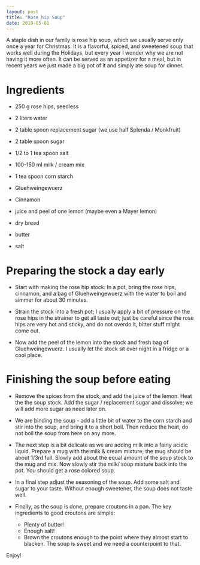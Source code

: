 ```yaml
---
layout: post
title: "Rose hip Soup"
date: 2019-05-01
---
```


A staple dish in our family is rose hip soup, which we usually serve only once a year for Christmas. It is a flavorful,  spiced, and
sweetened soup that works well during the Holidays, but every year I wonder why we are not having it more often. It can be served as an
appetizer for a meal, but in recent years we just made a big pot of it and simply ate soup for dinner.

Ingredients
===


 * 250 g rose hips, seedless
 * 2 liters water
 * 2 table spoon replacement sugar (we use half Splenda / Monkfruit)
 * 2 table spoon sugar
 * 1/2 to 1 tea spoon salt
 * 100-150 ml milk / cream mix
 * 1 tea spoon corn starch
 * Gluehweingewuerz
 * Cinnamon
 * juice and peel of one lemon (maybe even a Mayer lemon)

 * dry bread
 * butter
 * salt


Preparing the stock a day early
===

* Start with making the rose hip stock: In a pot, bring the rose hips, cinnamon, and a bag of Gluehweingewuerz  with the water to
boil and simmer for about 30 minutes.

* Strain the stock into a fresh pot; I usually apply a bit of pressure on the rose hips in the strainer to get all taste out; just be careful since the rose hips are very hot and sticky, and do not overdo it, bitter stuff might come out.

* Now add the peel of the lemon into the stock and fresh bag of Gluehweingewuerz. I usually let the stock sit over night in a fridge or a cool place.

Finishing the soup before eating
===

* Remove the spices from the stock, and add the juice of the lemon. Heat the the soup stock. Add the sugar / replacement sugar and dissolve; we will add more sugar as need later on.

* We are binding the soup - add a little bit of water to the corn starch and stir into the soup, and bring it to a short boil. Then reduce the heat, do not boil the soup from here on any more.

* The next step is a bit delicate as we are adding milk into a fairly acidic liquid. Prepare a mug with the milk & cream mixture; the mug should be about 1/3rd full. Slowly add about the equal amount of the soup stock to the mug and mix. Now slowly stir the milk/ soup mixture back into the pot. You should get a rose colored soup.  

* In a final step adjust the seasoning of the soup. Add some salt and sugar to your taste. Without enough sweetener, the soup does not taste well.

* Finally, as the soup is done, prepare croutons in a pan. The key ingredients to good croutons are simple:
  * Plenty of butter!
  * Enough salt!
  * Brown the croutons enough to the point where they almost start to blacken. The soup is sweet and we need a counterpoint to that.


<p/>

  Enjoy!
